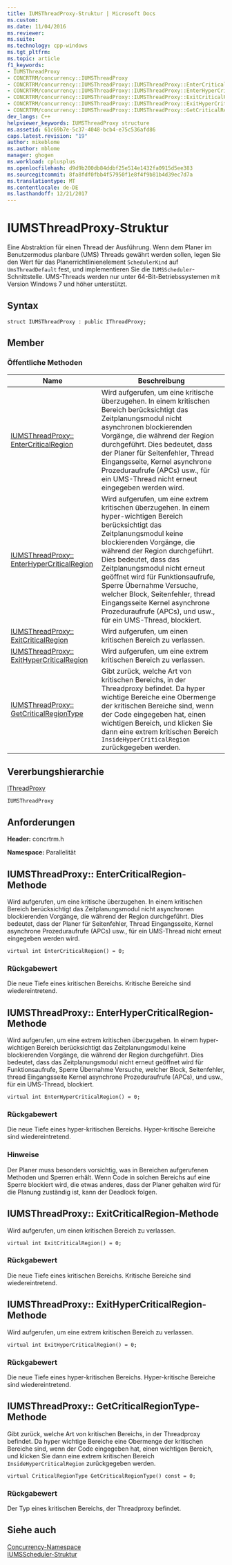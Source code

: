 ```yaml
---
title: IUMSThreadProxy-Struktur | Microsoft Docs
ms.custom: 
ms.date: 11/04/2016
ms.reviewer: 
ms.suite: 
ms.technology: cpp-windows
ms.tgt_pltfrm: 
ms.topic: article
f1_keywords:
- IUMSThreadProxy
- CONCRTRM/concurrency::IUMSThreadProxy
- CONCRTRM/concurrency::IUMSThreadProxy::IUMSThreadProxy::EnterCriticalRegion
- CONCRTRM/concurrency::IUMSThreadProxy::IUMSThreadProxy::EnterHyperCriticalRegion
- CONCRTRM/concurrency::IUMSThreadProxy::IUMSThreadProxy::ExitCriticalRegion
- CONCRTRM/concurrency::IUMSThreadProxy::IUMSThreadProxy::ExitHyperCriticalRegion
- CONCRTRM/concurrency::IUMSThreadProxy::IUMSThreadProxy::GetCriticalRegionType
dev_langs: C++
helpviewer_keywords: IUMSThreadProxy structure
ms.assetid: 61c69b7e-5c37-4048-bcb4-e75c536afd86
caps.latest.revision: "19"
author: mikeblome
ms.author: mblome
manager: ghogen
ms.workload: cplusplus
ms.openlocfilehash: d9d9b200db84ddbf25e514e1432fa0915d5ee383
ms.sourcegitcommit: 8fa8fdf0fbb4f57950f1e8f4f9b81b4d39ec7d7a
ms.translationtype: MT
ms.contentlocale: de-DE
ms.lasthandoff: 12/21/2017
---
```

# <a name="iumsthreadproxy-structure"></a>IUMSThreadProxy-Struktur
Eine Abstraktion für einen Thread der Ausführung. Wenn dem Planer im Benutzermodus planbare (UMS) Threads gewährt werden sollen, legen Sie den Wert für das Planerrichtlinienelement `SchedulerKind` auf `UmsThreadDefault` fest, und implementieren Sie die `IUMSScheduler`-Schnittstelle. UMS-Threads werden nur unter 64-Bit-Betriebssystemen mit Version Windows 7 und höher unterstützt.  
  
## <a name="syntax"></a>Syntax  
  
```
struct IUMSThreadProxy : public IThreadProxy;
```  
  
## <a name="members"></a>Member  
  
### <a name="public-methods"></a>Öffentliche Methoden  
  
|Name|Beschreibung|  
|----------|-----------------|  
|[IUMSThreadProxy:: EnterCriticalRegion](#entercriticalregion)|Wird aufgerufen, um eine kritische überzugehen. In einem kritischen Bereich berücksichtigt das Zeitplanungsmodul nicht asynchronen blockierenden Vorgänge, die während der Region durchgeführt. Dies bedeutet, dass der Planer für Seitenfehler, Thread Eingangsseite, Kernel asynchrone Prozeduraufrufe (APCs) usw., für ein UMS-Thread nicht erneut eingegeben werden wird.|  
|[IUMSThreadProxy:: EnterHyperCriticalRegion](#enterhypercriticalregion)|Wird aufgerufen, um eine extrem kritischen überzugehen. In einem hyper-wichtigen Bereich berücksichtigt das Zeitplanungsmodul keine blockierenden Vorgänge, die während der Region durchgeführt. Dies bedeutet, dass das Zeitplanungsmodul nicht erneut geöffnet wird für Funktionsaufrufe, Sperre Übernahme Versuche, welcher Block, Seitenfehler, thread Eingangsseite Kernel asynchrone Prozeduraufrufe (APCs), und usw., für ein UMS-Thread, blockiert.|  
|[IUMSThreadProxy:: ExitCriticalRegion](#exitcriticalregion)|Wird aufgerufen, um einen kritischen Bereich zu verlassen.|  
|[IUMSThreadProxy:: ExitHyperCriticalRegion](#exithypercriticalregion)|Wird aufgerufen, um eine extrem kritischen Bereich zu verlassen.|  
|[IUMSThreadProxy:: GetCriticalRegionType](#getcriticalregiontype)|Gibt zurück, welche Art von kritischen Bereichs, in der Threadproxy befindet. Da hyper wichtige Bereiche eine Obermenge der kritischen Bereiche sind, wenn der Code eingegeben hat, einen wichtigen Bereich, und klicken Sie dann eine extrem kritischen Bereich `InsideHyperCriticalRegion` zurückgegeben werden.|  
  
## <a name="inheritance-hierarchy"></a>Vererbungshierarchie  
 [IThreadProxy](ithreadproxy-structure.md)  
  
 `IUMSThreadProxy`  
  
## <a name="requirements"></a>Anforderungen  
 **Header:** concrtrm.h  
  
 **Namespace:** Parallelität  
  
##  <a name="entercriticalregion"></a>IUMSThreadProxy:: EnterCriticalRegion-Methode  
 Wird aufgerufen, um eine kritische überzugehen. In einem kritischen Bereich berücksichtigt das Zeitplanungsmodul nicht asynchronen blockierenden Vorgänge, die während der Region durchgeführt. Dies bedeutet, dass der Planer für Seitenfehler, Thread Eingangsseite, Kernel asynchrone Prozeduraufrufe (APCs) usw., für ein UMS-Thread nicht erneut eingegeben werden wird.  
  
```
virtual int EnterCriticalRegion() = 0;
```  
  
### <a name="return-value"></a>Rückgabewert  
 Die neue Tiefe eines kritischen Bereichs. Kritische Bereiche sind wiedereintretend.  
  
##  <a name="enterhypercriticalregion"></a>IUMSThreadProxy:: EnterHyperCriticalRegion-Methode  
 Wird aufgerufen, um eine extrem kritischen überzugehen. In einem hyper-wichtigen Bereich berücksichtigt das Zeitplanungsmodul keine blockierenden Vorgänge, die während der Region durchgeführt. Dies bedeutet, dass das Zeitplanungsmodul nicht erneut geöffnet wird für Funktionsaufrufe, Sperre Übernahme Versuche, welcher Block, Seitenfehler, thread Eingangsseite Kernel asynchrone Prozeduraufrufe (APCs), und usw., für ein UMS-Thread, blockiert.  
  
```
virtual int EnterHyperCriticalRegion() = 0;
```  
  
### <a name="return-value"></a>Rückgabewert  
 Die neue Tiefe eines hyper-kritischen Bereichs. Hyper-kritische Bereiche sind wiedereintretend.  
  
### <a name="remarks"></a>Hinweise  
 Der Planer muss besonders vorsichtig, was in Bereichen aufgerufenen Methoden und Sperren erhält. Wenn Code in solchen Bereichs auf eine Sperre blockiert wird, die etwas anderes, dass der Planer gehalten wird für die Planung zuständig ist, kann der Deadlock folgen.  
  
##  <a name="exitcriticalregion"></a>IUMSThreadProxy:: ExitCriticalRegion-Methode  
 Wird aufgerufen, um einen kritischen Bereich zu verlassen.  
  
```
virtual int ExitCriticalRegion() = 0;
```  
  
### <a name="return-value"></a>Rückgabewert  
 Die neue Tiefe eines kritischen Bereichs. Kritische Bereiche sind wiedereintretend.  
  
##  <a name="exithypercriticalregion"></a>IUMSThreadProxy:: ExitHyperCriticalRegion-Methode  
 Wird aufgerufen, um eine extrem kritischen Bereich zu verlassen.  
  
```
virtual int ExitHyperCriticalRegion() = 0;
```  
  
### <a name="return-value"></a>Rückgabewert  
 Die neue Tiefe eines hyper-kritischen Bereichs. Hyper-kritische Bereiche sind wiedereintretend.  
  
##  <a name="getcriticalregiontype"></a>IUMSThreadProxy:: GetCriticalRegionType-Methode  
 Gibt zurück, welche Art von kritischen Bereichs, in der Threadproxy befindet. Da hyper wichtige Bereiche eine Obermenge der kritischen Bereiche sind, wenn der Code eingegeben hat, einen wichtigen Bereich, und klicken Sie dann eine extrem kritischen Bereich `InsideHyperCriticalRegion` zurückgegeben werden.  
  
```
virtual CriticalRegionType GetCriticalRegionType() const = 0;
```  
  
### <a name="return-value"></a>Rückgabewert  
 Der Typ eines kritischen Bereichs, der Threadproxy befindet.  
  
## <a name="see-also"></a>Siehe auch  
 [Concurrency-Namespace](concurrency-namespace.md)   
 [IUMSScheduler-Struktur](iumsscheduler-structure.md)

